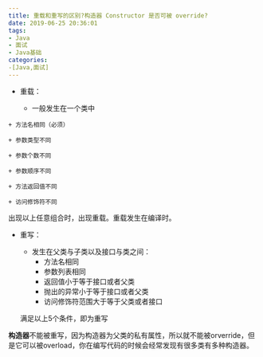 ```yaml
---
title: 重载和重写的区别?构造器 Constructor 是否可被 override?
date: 2019-06-25 20:36:01
tags:
- Java
- 面试
- Java基础
categories:
-[Java,面试]
---
```


+ 重载：

  + 一般发生在一个类中

<!--more-->

    + 方法名相同（必须）

    + 参数类型不同

    + 参数个数不同

    + 参数顺序不同

    + 方法返回值不同

    + 访问修饰符不同

  出现以上任意组合时，出现重载。重载发生在编译时。

+ 重写：

  + 发生在父类与子类以及接口与类之间：
    + 方法名相同
    + 参数列表相同
    + 返回值小于等于接口或者父类
    + 抛出的异常小于等于接口或者父类
    + 访问修饰符范围大于等于父类或者接口
  
  满足以上5个条件，即为重写

**构造器**不能被重写，因为构造器为父类的私有属性，所以就不能被orverride，但是它可以被overload，你在编写代码的时候会经常发现有很多类有多种构造器。
